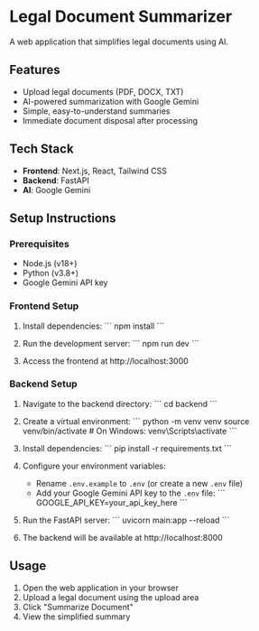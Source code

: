 # Legal Document Summarizer

A web application that simplifies legal documents using AI.

## Features

- Upload legal documents (PDF, DOCX, TXT)
- AI-powered summarization with Google Gemini
- Simple, easy-to-understand summaries
- Immediate document disposal after processing

## Tech Stack

- **Frontend**: Next.js, React, Tailwind CSS
- **Backend**: FastAPI
- **AI**: Google Gemini

## Setup Instructions

### Prerequisites

- Node.js (v18+)
- Python (v3.8+)
- Google Gemini API key

### Frontend Setup

1. Install dependencies:
   \`\`\`
   npm install
   \`\`\`

2. Run the development server:
   \`\`\`
   npm run dev
   \`\`\`

3. Access the frontend at http://localhost:3000

### Backend Setup

1. Navigate to the backend directory:
   \`\`\`
   cd backend
   \`\`\`

2. Create a virtual environment:
   \`\`\`
   python -m venv venv
   source venv/bin/activate  # On Windows: venv\Scripts\activate
   \`\`\`

3. Install dependencies:
   \`\`\`
   pip install -r requirements.txt
   \`\`\`

4. Configure your environment variables:
   - Rename `.env.example` to `.env` (or create a new `.env` file)
   - Add your Google Gemini API key to the `.env` file:
     \`\`\`
     GOOGLE_API_KEY=your_api_key_here
     \`\`\`

5. Run the FastAPI server:
   \`\`\`
   uvicorn main:app --reload
   \`\`\`

6. The backend will be available at http://localhost:8000

## Usage

1. Open the web application in your browser
2. Upload a legal document using the upload area
3. Click "Summarize Document"
4. View the simplified summary
